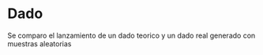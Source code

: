 # Dado
Se comparo el lanzamiento de un dado teorico y un dado real generado con muestras aleatorias 
